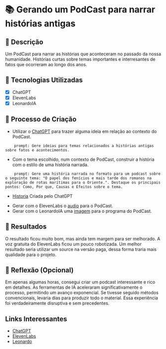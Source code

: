 # 📚 Gerando um PodCast para narrar histórias antigas

## 📒 Descrição

Um PodCast para narrar as histórias que aconteceram no passado da nossa humanidade. Histórias curtas sobre temas importantes e interresantes de fatos que ocorreram ao longo dos anos.

## 🤖 Tecnologias Utilizadas

* [x] ChatGPT
* [x] ElevenLabs
* [x] LeonardoIA

## 🧐 Processo de Criação

* Utilizar o [ChatGPT](%22https://chatgpt.com/%22) para trazer alguma ideia em relação ao contexto do PodCast.

``` shell
    prompt: Gere ideias para temas relacionados a histórias antigas sobre fatos e acontecimentos.
```

* Com o tema escolhido, num contexto de PodCast, construir a história com o estilo de uma história narrada.

``` shell
    prompt: Gere uma história narrada no formato para um podcast sobre o seguinte tema: "O papel dos fenícios e mais tarde dos romanos na exploração de rotas marítimas para o Oriente.". Destaque os principais pontos: Como, Por que, Causas e Efeitos sobre o tema.
```
- [Historia](/episodios/script-generate-IA.md) Criada pelo ChatGPT

* Gerar com o ElevenLabs o [audio](episodios/episodio-01.mp3) para o PodCast.
* Gerar com o LeonardoIA uma [imagem](episodios/podhistories.png) para o programa do PodCast.

## 🚀 Resultados

O resultado ficou muito bom, mas ainda tem margem para ser melhorado. A voz gratuita do ElevenLabs ficou um pouco robotizada. Um melhor resultado seria utilizar um source na versão paga, dessa forma traria mais qualidade para o projeto.

## 💭 Reflexão (Opcional)

Em apenas algumas horas, consegui criar um podcast interessante e rico em detalhes. As ferramentas de IA aceleraram significativamente o processo, permitindo um avanço exponencial. Se tivesse seguido métodos convencionais, levaria dias para produzir todo o material. Essa experiência foi verdadeiramente disruptiva e sem precedentes.

## Links Interessantes
- [ChatGPT](https://chatgpt.com)
- [ElevenLabs](https://elevenlabs.io)
- [Leonardo](https://leonardo.ai/)